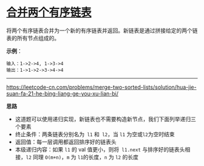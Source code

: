 # [合并两个有序链表](https://leetcode-cn.com/problems/merge-two-sorted-lists/)

将两个有序链表合并为一个新的有序链表并返回。新链表是通过拼接给定的两个链表的所有节点组成的。 

**示例**：

```
输入：1->2->4, 1->3->4
输出：1->1->2->3->4->4
```

---

 https://leetcode-cn.com/problems/merge-two-sorted-lists/solution/hua-jie-suan-fa-21-he-bing-liang-ge-you-xu-lian-bi/ 

**思路**

* 这道题可以使用递归实现，新链表也不需要构造新节点，我们下面列举递归三个要素
* 终止条件：两条链表分别名为` l1` 和` l2`，当 `l1` 为空或` l2 `为空时结束
* 返回值：每一层调用都返回排序好的链表头
* 本级递归内容：如果 `l1` 的 val 值更小，则将` l1.next` 与排序好的链表头相接，`l2` 同理
  `O(m+n)`，`m` 为 `l1`的长度，`n` 为 `l2` 的长度







